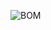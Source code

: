 ![BOM](https://user-images.githubusercontent.com/37383368/138017431-b9862437-260c-4fbd-80b7-be02b68d310f.PNG)

